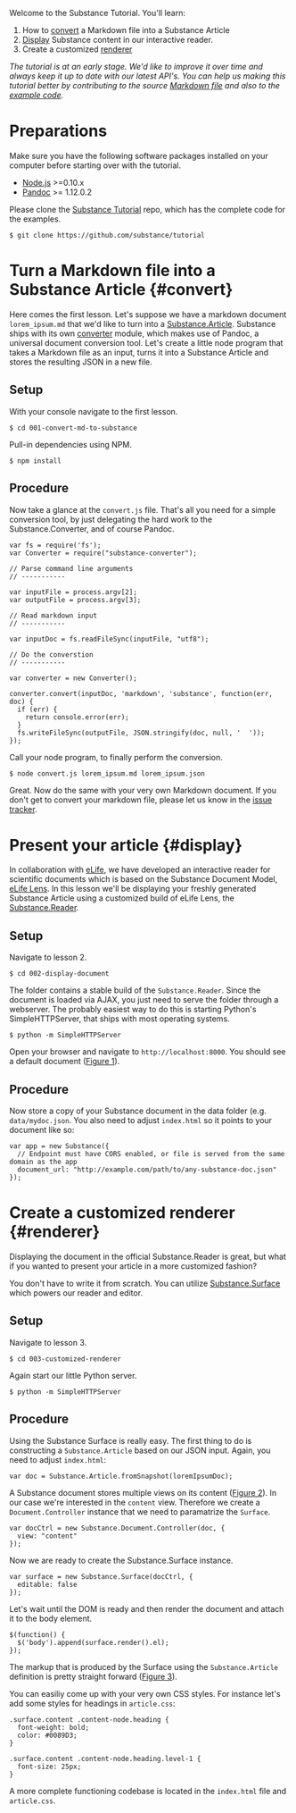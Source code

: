Welcome to the Substance Tutorial. You'll learn:

1. How to [convert](convert) a Markdown file into a Substance Article
2. [Display](display) Substance content in our interactive reader.
3. Create a customized [renderer](renderer)

*The tutorial is at an early stage. We'd like to improve it over time and always keep it up to date with our latest API's. You can help us making this tutorial better by contributing to the source [Markdown file](https://github.com/substance/docs/blob/0.1.x/substance/tutorial/content.md) and also to the [example code](http://github.com/substance/tutorial).*


Preparations
=====================================================

Make sure you have the following software packages installed on your computer before starting over with the tutorial.

   - [Node.js](http://nodejs.org/) >=0.10.x
   - [Pandoc](http://johnmacfarlane.net/pandoc/) >= 1.12.0.2

Please clone the [Substance Tutorial](https://github.com/substance/tutorial) repo, which has the complete code for the examples.

    $ git clone https://github.com/substance/tutorial


Turn a Markdown file into a Substance Article {#convert}
=====================================================


Here comes the first lesson. Let's suppose we have a markdown document `lorem_ipsum.md` that we'd like to turn into a [Substance.Article](http://github.com/substance/article). Substance ships with its own [converter](http://github.com/substance/converter) module, which makes use of Pandoc, a universal document conversion tool. Let's create a little node program that takes a Markdown file as an input, turns it into a Substance Article and stores the resulting JSON in a new file.

## Setup

With your console navigate to the first lesson.

    $ cd 001-convert-md-to-substance

Pull-in dependencies using NPM.

    $ npm install

## Procedure

Now take a glance at the `convert.js` file. That's all you need for a simple conversion tool, by just delegating the hard work to the Substance.Converter, and of course Pandoc.

    var fs = require('fs');
    var Converter = require("substance-converter");

    // Parse command line arguments
    // -----------

    var inputFile = process.argv[2];
    var outputFile = process.argv[3];

    // Read markdown input
    // -----------

    var inputDoc = fs.readFileSync(inputFile, "utf8");

    // Do the converstion
    // -----------

    var converter = new Converter();

    converter.convert(inputDoc, 'markdown', 'substance', function(err, doc) {
      if (err) {
        return console.error(err);
      }
      fs.writeFileSync(outputFile, JSON.stringify(doc, null, '  '));
    });

Call your node program, to finally perform the conversion.

    $ node convert.js lorem_ipsum.md lorem_ipsum.json


Great. Now do the same with your very own Markdown document. If you don't get to convert your markdown file, please let us know in the [issue tracker](https://github.com/substance/converter/issues).


Present your article {#display}
=====================================================

In collaboration with [eLife](http://elifesciences.org), we have developed an interactive reader for scientific documents which is based on the Substance Document Model, [eLife Lens](http://lens.substance.io). In this lesson we'll be displaying your freshly generated Substance Article using a customized build of eLife Lens, the [Substance.Reader](http://github.com/substance/reader).

## Setup

Navigate to lesson 2.

    $ cd 002-display-document

The folder contains a stable build of the `Substance.Reader`. Since the document is loaded via AJAX, you just need to serve the folder through a webserver. The probably easiest way to do this is starting Python's SimpleHTTPServer, that ships with most operating systems.

    $ python -m SimpleHTTPServer

Open your browser and navigate to `http://localhost:8000`. You should see a default document ([Figure 1](figure_1)).

## Procedure

Now store a copy of your Substance document in the data folder (e.g. `data/mydoc.json`. You also need to adjust `index.html` so it points to your document like so:

    var app = new Substance({
      // Endpoint must have CORS enabled, or file is served from the same domain as the app
      document_url: "http://example.com/path/to/any-substance-doc.json"
    });



Create a customized renderer {#renderer}
=====================================================

Displaying the document in the official Substance.Reader is great, but what if you wanted to present your article in a more customized fashion?

You don't have to write it from scratch. You can utilize [Substance.Surface](http://github.com/substance/surface) which powers our reader and editor.


## Setup

Navigate to lesson 3.

    $ cd 003-customized-renderer

Again start our little Python server.

    $ python -m SimpleHTTPServer


## Procedure

Using the Substance Surface is really easy. The first thing to do is constructing a `Substance.Article` based on our JSON input. Again, you need to adjust `index.html`:

    var doc = Substance.Article.fromSnapshot(loremIpsumDoc);

A Substance document stores multiple views on its content ([Figure 2](figure_2)). In our case we're interested in the `content` view. Therefore we create a `Document.Controller` instance that we need to paramatrize the `Surface`.

    var docCtrl = new Substance.Document.Controller(doc, {
      view: "content"
    });

Now we are ready to create the Substance.Surface instance.

    var surface = new Substance.Surface(docCtrl, {
      editable: false
    });

Let's wait until the DOM is ready and then render the document and attach it to the body element.

    $(function() {
      $('body').append(surface.render().el);
    });

The markup that is produced by the Surface using the `Substance.Article` definition is pretty straight forward ([Figure 3](figure_3)). 

You can easiliy come up with your very own CSS styles. For instance let's add some styles for headings in `article.css`:

    .surface.content .content-node.heading {
      font-weight: bold;
      color: #0089D3;
    }

    .surface.content .content-node.heading.level-1 {
      font-size: 25px;
    }

A more complete functioning codebase is located in the `index.html` file and `article.css`.






